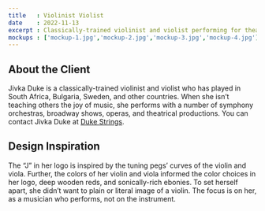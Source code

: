 ```yaml
---
title   : Violinist Violist
date    : 2022-11-13
excerpt : Classically-trained violinist and violist performing for theatrical, orchestral, and community events.
mockups : ['mockup-1.jpg','mockup-2.jpg','mockup-3.jpg','mockup-4.jpg'] 
---
```


## About the Client

Jivka Duke is a classically-trained violinist and violist who has played in South Africa, Bulgaria, Sweden, and other countries. When she isn’t teaching others the joy of music, she performs with a number of symphony orchestras, broadway shows, operas, and theatrical productions. You can contact Jivka Duke at [Duke Strings](https://dukestrings.com).

## Design Inspiration

The “J” in her logo is inspired by the tuning pegs’ curves of the violin and viola. Further, the colors of her violin and viola informed the color choices in her logo, deep wooden reds, and sonically-rich ebonies. To set herself apart, she didn’t want to plain or literal image of a violin. The focus is on her, as a musician who performs, not on the instrument.
